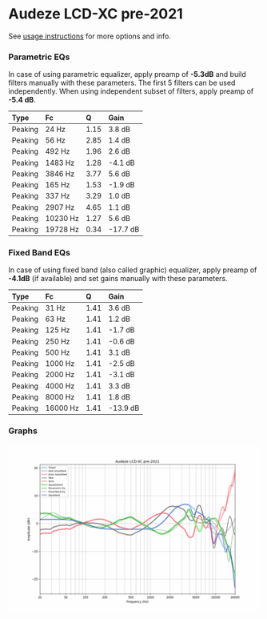 # Audeze LCD-XC pre-2021
See [usage instructions](https://github.com/jaakkopasanen/AutoEq#usage) for more options and info.

### Parametric EQs
In case of using parametric equalizer, apply preamp of **-5.3dB** and build filters manually
with these parameters. The first 5 filters can be used independently.
When using independent subset of filters, apply preamp of **-5.4 dB**.

| Type    | Fc       |    Q | Gain     |
|:--------|:---------|:-----|:---------|
| Peaking | 24 Hz    | 1.15 | 3.8 dB   |
| Peaking | 56 Hz    | 2.85 | 1.4 dB   |
| Peaking | 492 Hz   | 1.96 | 2.6 dB   |
| Peaking | 1483 Hz  | 1.28 | -4.1 dB  |
| Peaking | 3846 Hz  | 3.77 | 5.6 dB   |
| Peaking | 165 Hz   | 1.53 | -1.9 dB  |
| Peaking | 337 Hz   | 3.29 | 1.0 dB   |
| Peaking | 2907 Hz  | 4.65 | 1.1 dB   |
| Peaking | 10230 Hz | 1.27 | 5.6 dB   |
| Peaking | 19728 Hz | 0.34 | -17.7 dB |

### Fixed Band EQs
In case of using fixed band (also called graphic) equalizer, apply preamp of **-4.1dB**
(if available) and set gains manually with these parameters.

| Type    | Fc       |    Q | Gain     |
|:--------|:---------|:-----|:---------|
| Peaking | 31 Hz    | 1.41 | 3.6 dB   |
| Peaking | 63 Hz    | 1.41 | 1.2 dB   |
| Peaking | 125 Hz   | 1.41 | -1.7 dB  |
| Peaking | 250 Hz   | 1.41 | -0.6 dB  |
| Peaking | 500 Hz   | 1.41 | 3.1 dB   |
| Peaking | 1000 Hz  | 1.41 | -2.5 dB  |
| Peaking | 2000 Hz  | 1.41 | -3.1 dB  |
| Peaking | 4000 Hz  | 1.41 | 3.3 dB   |
| Peaking | 8000 Hz  | 1.41 | 1.8 dB   |
| Peaking | 16000 Hz | 1.41 | -13.9 dB |

### Graphs
![](./Audeze%20LCD-XC%20pre-2021.png)